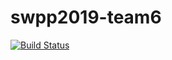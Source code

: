 # swpp2019-team6 
[![Build Status](https://travis-ci.org/swsnu/swpp2019-team6.svg?branch=master)](https://travis-ci.org/swsnu/swpp2019-team6)

